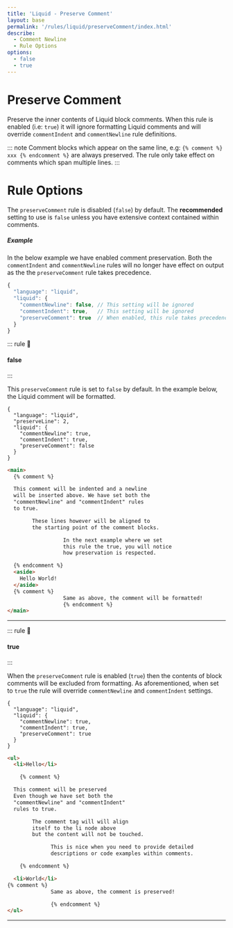 ```yaml
---
title: 'Liquid - Preserve Comment'
layout: base
permalink: '/rules/liquid/preserveComment/index.html'
describe:
  - Comment Newline
  - Rule Options
options:
  - false
  - true
---
```


# Preserve Comment

Preserve the inner contents of Liquid block comments. When this rule is enabled (i.e: `true`) it will ignore formatting Liquid comments and will override `commentIndent` and `commentNewline` rule definitions.

::: note
Comment blocks which appear on the same line, e.g: `{% comment %} xxx {% endcomment %}` are always preserved. The rule only take effect on
comments which span multiple lines.
:::

# Rule Options

The `preserveComment` rule is disabled (`false`) by default. The **recommended** setting to use is `false` unless you have extensive context contained within comments.

##### Example

In the below example we have enabled comment preservation. Both the `commentIndent` and `commentNewline` rules will no longer have effect on output as the the `preserveComment` rule takes precedence.

```js
{
  "language": "liquid",
  "liquid": {
    "commentNewline": false, // This setting will be ignored
    "commentIndent": true,   // This setting will be ignored
    "preserveComment": true  // When enabled, this rule takes precedence
  }
}
```

::: rule 🙌

#### false

:::

This `preserveComment` rule is set to `false` by default. In the example below, the Liquid comment will be formatted.

```json:rules
{
  "language": "liquid",
  "preserveLine": 2,
  "liquid": {
    "commentNewline": true,
    "commentIndent": true,
    "preserveComment": false
  }
}
```

<!--prettier-ignore-->
```html
<main>
  {% comment %}

  This comment will be indented and a newline
  will be inserted above. We have set both the
  "commentNewline" and "commentIndent" rules
  to true.

        These lines however will be aligned to
        the starting point of the comment blocks.

                  In the next example where we set
                  this rule the true, you will notice
                  how preservation is respected.

  {% endcomment %}
  <aside>
    Hello World!
  </aside>
  {% comment %}
                  Same as above, the comment will be formatted!
                  {% endcomment %}
</main>
```

---

::: rule 🧐

#### true

:::

When the `preserveComment` rule is enabled (`true`) then the contents of block comments will be excluded from formatting. As aforementioned, when set to `true` the rule will override `commentNewline` and `commentIndent` settings.

```json:rules
{
  "language": "liquid",
  "liquid": {
    "commentNewline": true,
    "commentIndent": true,
    "preserveComment": true
  }
}
```

<!--prettier-ignore-->
```html
<ul>
  <li>Hello</li>

    {% comment %}

  This comment will be preserved
  Even though we have set both the
  "commentNewline" and "commentIndent"
  rules to true.

        The comment tag will will align
        itself to the li node above
        but the content will not be touched.

              This is nice when you need to provide detailed
              descriptions or code examples within comments.

    {% endcomment %}

  <li>World</li>
{% comment %}
              Same as above, the comment is preserved!

              {% endcomment %}
</ul>
```

---
